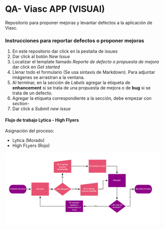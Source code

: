 # QA- Viasc APP (VISUAI)
Repositorio para proponer mejoras y levantar defectos a la aplicación de Viasc.

### Instrucciones para reportar defectos o proponer mejoras

1. En este repositorio dar click en la pestaña de issues
1. Dar click al botón *New Issue*
1. Localizar el template llamado *Reporte de defecto o propuesta de mejora* dar click en *Get started*
1. Llenar todo el formulario (Se usa sintaxis de Markdown). Para adjuntar imágenes se arrastran a la ventana.
1. Al terminar, en la sección de *Labels* agregar la etiqueta de **enhancement** si se trata de una propuesta de mejora o de **bug** si se trata de un defecto.
1. Agregar la etiqueta correspondiente a la sección, debe empezar con *section-*
1. Dar click a *Submit new issue*

#### Flujo de trabajo Lytica - High Flyers

Asignación del proceso:
* Lytica (Morado)
* High FLyers (Rojo)

![Flujo de trabajo](/flow.png?raw=true)

